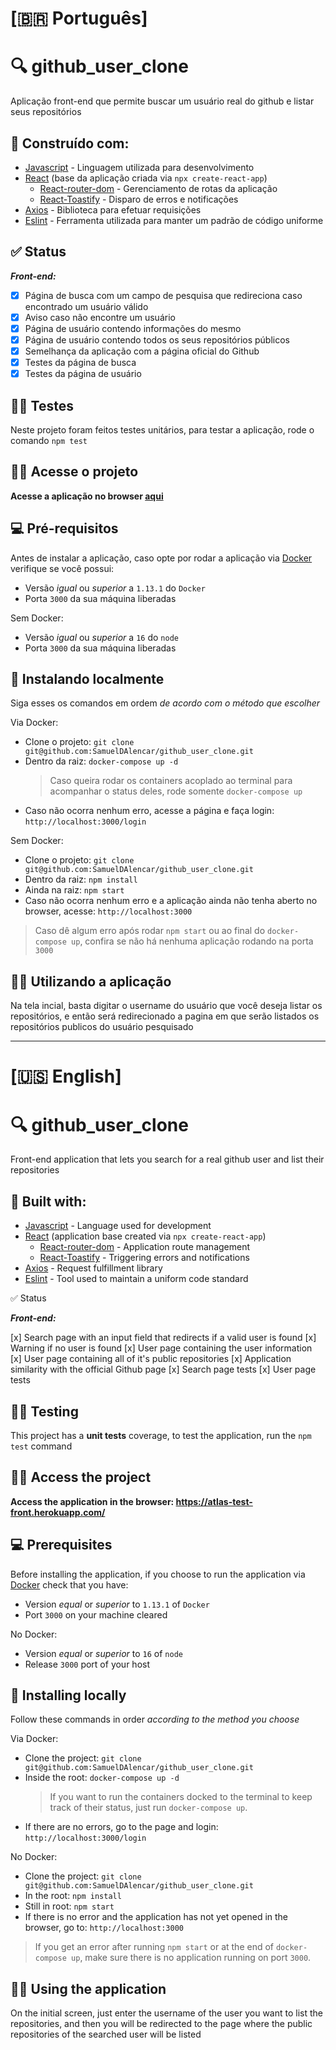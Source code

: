 # [🇧🇷 Português]

# 🔍 github_user_clone

Aplicação front-end que permite buscar um usuário real do github e listar seus repositórios

## 🧰 Construído com:

- [Javascript](https://www.javascript.com/) - Linguagem utilizada para desenvolvimento
- [React](https://www.npmjs.com/package/react) (base da aplicação criada via `npx create-react-app`)
  - [React-router-dom](https://www.npmjs.com/package/react-router-dom) - Gerenciamento de rotas da aplicação
  - [React-Toastify](https://www.npmjs.com/package/react-toastify) - Disparo de erros e notificações
- [Axios](https://www.npmjs.com/package/axios) - Biblioteca para efetuar requisições
- [Eslint](https://www.npmjs.com/package/eslint) - Ferramenta utilizada para manter um padrão de código uniforme

## ✅ Status

***Front-end:***

  - [x] Página de busca com um campo de pesquisa que redireciona caso encontrado um usuário válido
  - [x] Aviso caso não encontre um usuário
  - [x] Página de usuário contendo informações do mesmo
  - [x] Página de usuário contendo todos os seus repositórios públicos
  - [x] Semelhança da aplicação com a página oficial do Github
  - [x] Testes da página de busca 
  - [x] Testes da página de usuário

## 👷‍♂️ Testes

Neste projeto foram feitos testes unitários, para testar a aplicação, rode o comando `npm test`

## 👨‍💻 Acesse o projeto

**Acesse a aplicação no browser [aqui](https://mini-gh-user-search.herokuapp.com/)**

## 💻 Pré-requisitos

Antes de instalar a aplicação, caso opte por rodar a aplicação via [Docker](https://www.docker.com/) verifique se você possui:

  - Versão *igual* ou *superior* a `1.13.1` do `Docker`
  - Porta `3000` da sua máquina liberadas
  
Sem Docker:

  - Versão *igual* ou *superior* a `16` do `node`
  - Porta `3000` da sua máquina liberadas

## 🚀 Instalando localmente

Siga esses os comandos em ordem *de acordo com o método que escolher*

Via Docker:

  - Clone o projeto: `git clone git@github.com:SamuelDAlencar/github_user_clone.git`
  - Dentro da raiz: `docker-compose up -d`
    > Caso queira rodar os containers acoplado ao terminal para acompanhar o status deles, rode somente `docker-compose up`
  - Caso não ocorra nenhum erro, acesse a página e faça login: `http://localhost:3000/login`

Sem Docker:

  - Clone o projeto: `git clone git@github.com:SamuelDAlencar/github_user_clone.git`
  - Dentro da raiz: `npm install`
  - Ainda na raiz: `npm start`
  - Caso não ocorra nenhum erro e a aplicação ainda não tenha aberto no browser, acesse: `http://localhost:3000`

> Caso dê algum erro após rodar `npm start` ou ao final do `docker-compose up`, confira se não há nenhuma aplicação rodando na porta `3000` 

## 👩‍💻 Utilizando a aplicação

Na tela incial, basta digitar o username do usuário que você deseja listar os repositórios, e então será redirecionado a pagina em que serão listados os repositórios publicos do usuário pesquisado

<hr />

# [🇺🇸 English]

# 🔍 github_user_clone

Front-end application that lets you search for a real github user and list their repositories

## 🧰 Built with:

- [Javascript](https://www.javascript.com/) - Language used for development
- [React](https://www.npmjs.com/package/react) (application base created via `npx create-react-app`)
  - [React-router-dom](https://www.npmjs.com/package/react-router-dom) - Application route management
  - [React-Toastify](https://www.npmjs.com/package/react-toastify) - Triggering errors and notifications
- [Axios](https://www.npmjs.com/package/axios) - Request fulfillment library
- [Eslint](https://www.npmjs.com/package/eslint) - Tool used to maintain a uniform code standard

✅ Status

***Front-end:***

[x] Search page with an input field that redirects if a valid user is found
[x] Warning if no user is found
[x] User page containing the user information
[x] User page containing all of it's public repositories
[x] Application similarity with the official Github page
[x] Search page tests 
[x] User page tests

## 👷‍♂️ Testing

This project has a **unit tests** coverage, to test the application, run the `npm test` command

## 👨‍💻 Access the project

**Access the application in the browser: https://atlas-test-front.herokuapp.com/**

## 💻 Prerequisites

Before installing the application, if you choose to run the application via [Docker](https://www.docker.com/) check that you have:

  - Version *equal* or *superior* to `1.13.1` of `Docker`
  - Port `3000` on your machine cleared
  
No Docker:

  - Version *equal* or *superior* to `16` of `node`
  - Release `3000` port of your host

## 🚀 Installing locally

Follow these commands in order *according to the method you choose*

Via Docker:

  - Clone the project: `git clone git@github.com:SamuelDAlencar/github_user_clone.git`
  - Inside the root: `docker-compose up -d`
    > If you want to run the containers docked to the terminal to keep track of their status, just run `docker-compose up`.
  - If there are no errors, go to the page and login: `http://localhost:3000/login`

No Docker:

  - Clone the project: `git clone git@github.com:SamuelDAlencar/github_user_clone.git`
  - In the root: `npm install`
  - Still in root: `npm start`
  - If there is no error and the application has not yet opened in the browser, go to: `http://localhost:3000`

> If you get an error after running `npm start` or at the end of `docker-compose up`, make sure there is no application running on port `3000`. 

## 👨‍💻 Using the application

On the initial screen, just enter the username of the user you want to list the repositories, and then you will be redirected to the page where the public repositories of the searched user will be listed
